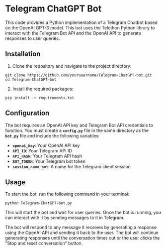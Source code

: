 # **Telegram ChatGPT Bot**

This code provides a Python implementation of a Telegram Chatbot based on the OpenAI GPT-3 model. This bot uses the Telethon Python library to interact with the Telegram Bot API and the OpenAI API to generate responses to user queries.

## **Installation**

1. Clone the repository and navigate to the project directory:
    
```
git clone https://github.com/yourusername/Telegram-ChatGPT-bot.git
cd Telegram-ChatGPT-bot
```
    
2. Install the required packages:
    
```
pip install -r requirements.txt
```
    

## **Configuration**

The bot requires an OpenAI API key and Telegram Bot API credentials to function. You must create a **`config.py`** file in the same directory as the **`bot.py`** file and include the following variables:

- **`openai_key`**: Your OpenAI API key
- **`API_ID`**: Your Telegram API ID
- **`API_HASH`**: Your Telegram API hash
- **`BOT_TOKEN`**: Your Telegram bot token
- **`session_name_bot`**: A name for the Telegram client session

## **Usage**

To start the bot, run the following command in your terminal:

```
python Telegram-ChatGPT-bot.py
```

This will start the bot and wait for user queries. Once the bot is running, you can interact with it by sending messages to it in Telegram.

The bot will respond to any message it receives by generating a response using the OpenAI API and sending it back to the user. The bot will continue generating responses until the conversation times out or the user clicks the "Stop and reset conversation" button.
